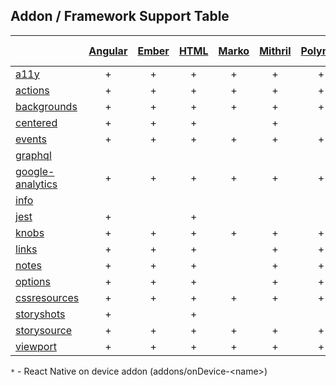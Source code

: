 ## Addon / Framework Support Table

| | [Angular](app/angular)|[Ember](app/ember)|[HTML](app/html)|[Marko](app/marko)|[Mithril](app/mithril)|[Polymer](app/polymer)|[Preact](app/preact)|[React](app/react)|[React Native](app/react-native)|[Riot](app/riot)|[Svelte](app/svelte)|[Vue](app/vue)|
| ----------- |:-------:|:-------:|:-------:|:-------:|:-------:|:-------:|:-------:|:-------:|:-------:|:-------:|:-------:|:-------:|
|[a11y](addons/a11y)                         |+|+|+|+|+|+|+|+| | | |+|
|[actions](addons/actions)                   |+|+|+|+|+|+|+|+|+|+|+|+|
|[backgrounds](addons/backgrounds)           |+|+|+|+|+|+|+|+|*|+|+|+|
|[centered](addons/centered)                 |+|+|+| |+| |+|+| | |+|+|
|[events](addons/events)                     |+|+|+|+|+|+|+|+| | | |+|
|[graphql](addons/graphql)                   | | | | | | | |+| | | | |
|[google-analytics](addons/google-analytics) |+|+|+|+|+|+|+|+|+|+|+|+|
|[info](addons/info)                         | | | | | | | |+| | | | |
|[jest](addons/jest)                         |+| |+| | | | |+| | | | |
|[knobs](addons/knobs)                       |+|+|+|+|+|+|+|+|+*|+|+|+|
|[links](addons/links)                       |+|+|+| |+|+|+|+|+|+|+|+|
|[notes](addons/notes)                       |+|+|+| |+|+|+|+|+*|+|+|+|
|[options](addons/options)                   |+|+|+| |+|+|+|+|+|+|+|+|
|[cssresources](addons/cssresources)         |+|+|+|+|+|+|+|+| |+|+|+|
|[storyshots](addons/storyshots)             |+| |+| | | |+|+|+|+|+|+|
|[storysource](addons/storysource)           |+|+|+|+|+|+|+|+| |+|+|+|
|[viewport](addons/viewport)                 |+|+|+|+|+|+|+|+| |+|+|+|

`*` - React Native on device addon (addons/onDevice-\<name>) 
